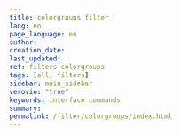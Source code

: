 ```yaml
---
title: colorgroups filter
lang: en
page_language: en
author: 
creation_date: 
last_updated: 
ref: filters-colorgroups
tags: [all, filters]
sidebar: main_sidebar
verovio: "true"
keywords: interface commands 
summary: 
permalink: /filter/colorgroups/index.html
---
```










